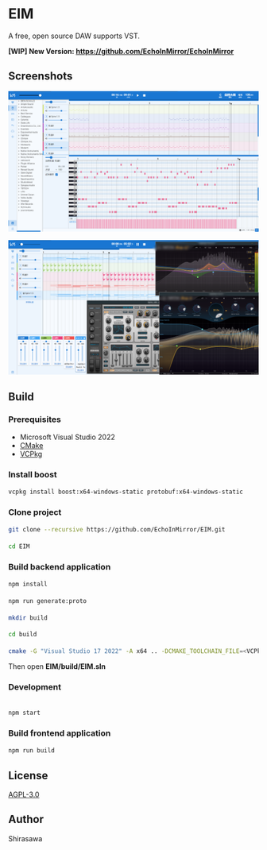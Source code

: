 # EIM

A free, open source DAW supports VST.

**[WIP] New Version: https://github.com/EchoInMirror/EchoInMirror**

## Screenshots

![Overview](./screenshots/overview.png)

![VST](./screenshots/vst.png)

## Build

### Prerequisites

- Microsoft Visual Studio 2022
- [CMake](https://cmake.org/)
- [VCPkg](https://github.com/microsoft/vcpkg)

### Install boost

```bash
vcpkg install boost:x64-windows-static protobuf:x64-windows-static
```

### Clone project

```bash
git clone --recursive https://github.com/EchoInMirror/EIM.git

cd EIM
```

### Build backend application

```bash
npm install

npm run generate:proto

mkdir build

cd build

cmake -G "Visual Studio 17 2022" -A x64 .. -DCMAKE_TOOLCHAIN_FILE=<VCPkg install location>/scripts/buildsystems/vcpkg.cmake -DVCPKG_TARGET_TRIPLET=x64-windows-static
```

Then open **EIM/build/EIM.sln**

### Development

```bash

npm start
```

### Build frontend application

```bash
npm run build
```

## License

[AGPL-3.0](./LICENSE)

## Author

Shirasawa
